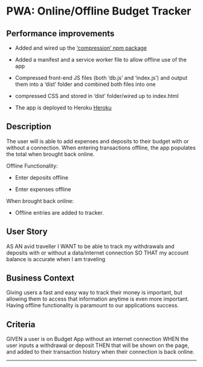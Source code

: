 # PWA: Online/Offline Budget Tracker

## Performance improvements

- Added and wired up the [‘compression’ npm package](https://www.npmjs.com/package/compression)

- Added a manifest and a service worker file to allow offline use of the app

- Compressed front-end JS files (both ‘db.js’ and ‘index.js’) and output them into a ‘dist’ folder and combined both files into one

- compressed CSS and stored in ‘dist’ folder/wired up to index.html

- The app is deployed to Heroku [Heroku](https://sirpumpkin-budget-app.herokuapp.com/)

## Description

The user will is able to add expenses and deposits to their budget with or without a connection. When entering transactions offline, the app populates the total when brought back online.

Offline Functionality:

- Enter deposits offline

- Enter expenses offline

When brought back online:

- Offline entries are added to tracker.

## User Story

AS AN avid traveller
I WANT to be able to track my withdrawals and deposits with or without a data/internet connection
SO THAT my account balance is accurate when I am traveling

## Business Context

Giving users a fast and easy way to track their money is important, but allowing them to access that information anytime is even more important. Having offline functionality is paramount to our applications success.

## Criteria

GIVEN a user is on Budget App without an internet connection
WHEN the user inputs a withdrawal or deposit
THEN that will be shown on the page, and added to their transaction history when their connection is back online.

---

